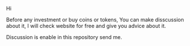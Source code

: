 Hi

Before any investment or buy coins or tokens, You can make disscussion about it, I will check website for free and give you advice about it.

Discussion is enable in this repository send me.
